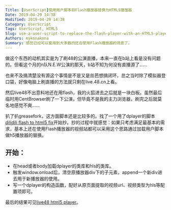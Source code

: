 ```yaml
---
Title: [UserScript]使用用户脚本将Flash播放器替换为HTML5播放器
Date: 2019-04-29 14:38
Modified: 2019-04-29 14:38
Category: UserScript
Tags: UserScript, HTML5
Slug: use-a-user-script-to-replace-the-flash-player-with-an-HTML5-player
Authors: mykonakona
Summary: 感觉已经可以套用到大多数的还在使用Flash播放器的场景了。
---
```


做这个东西的动机其实是为了刷48的公演直播，本来一直在b站上看是没有问题的。但看这个月的n队N.E.W公演的那天，b站不知为何没有直播源了……

也来不及搞清楚没有源这个事情是不是又是丝芭想搞闭环，总之当时除了模拟器登口袋，好像电脑上刷直播的方法就只剩在live.48.cn上看。

然后live48不出意料地还在用flash，我的火狐进去之后就是一块白板。虽然最后临时用CentBrowser刷了一下公演，但毕竟不是我的主力浏览器，刷完之后就莫名地感觉不爽……

扒了扒greasefork，这方面脚本还是比较多的。找了一个用了dplayer的脚本[dilidili flash to html5 fix](https://greasyfork.org/zh-CN/scripts/378188-dilidili-flash-to-html5-fix)开始抄。抄的过程中就感觉：如果只考虑满足最基本的需求，基本上还在使用Flash播放器的视频站都可以采用这个思路通过加载用户脚本做h5播放器的替换。

## 开始：

+ 在head或者body加载dplayer的类库和hls的类库。
+ 触发window.onload后，清空原播放器div下的子元素，append一个新div进去用于新播放器的使用。
+ 写一个dplayer的构造函数，配好从原页面提取的视频url、视频类型为hls等配置项即可。

最后的结果可见[live48 html5 player](https://greasyfork.org/zh-CN/scripts/382316)。
